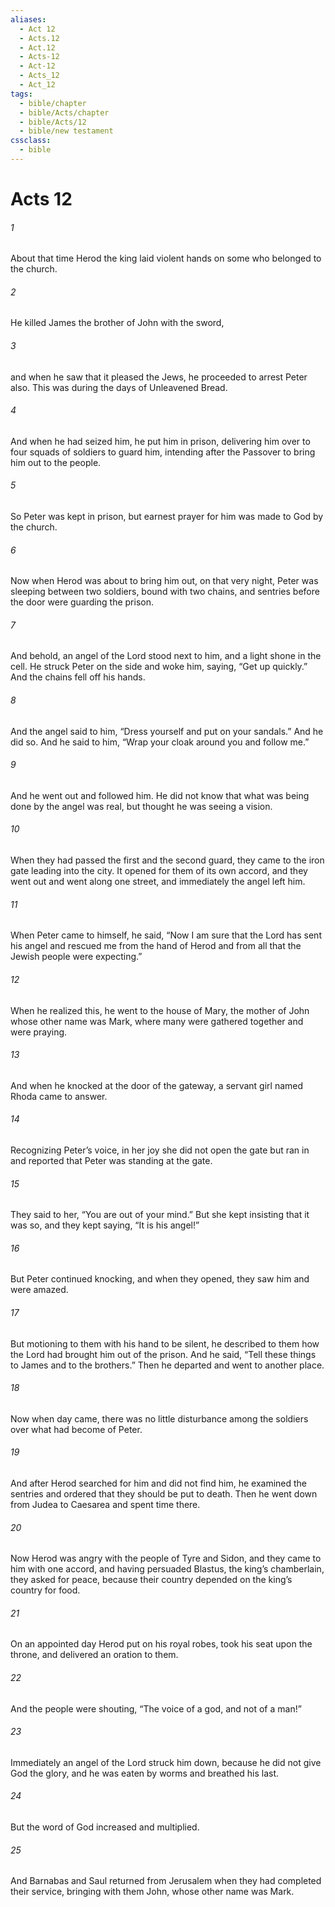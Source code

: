 ```yaml
---
aliases:
  - Act 12
  - Acts.12
  - Act.12
  - Acts-12
  - Act-12
  - Acts_12
  - Act_12
tags:
  - bible/chapter
  - bible/Acts/chapter
  - bible/Acts/12
  - bible/new testament
cssclass:
  - bible
---
```


# Acts 12

###### 1
About that time Herod the king laid violent hands on some who belonged to the church.
###### 2
He killed James the brother of John with the sword,
###### 3
and when he saw that it pleased the Jews, he proceeded to arrest Peter also. This was during the days of Unleavened Bread.
###### 4
And when he had seized him, he put him in prison, delivering him over to four squads of soldiers to guard him, intending after the Passover to bring him out to the people.
###### 5
So Peter was kept in prison, but earnest prayer for him was made to God by the church.
###### 6
Now when Herod was about to bring him out, on that very night, Peter was sleeping between two soldiers, bound with two chains, and sentries before the door were guarding the prison.
###### 7
And behold, an angel of the Lord stood next to him, and a light shone in the cell. He struck Peter on the side and woke him, saying, “Get up quickly.” And the chains fell off his hands.
###### 8
And the angel said to him, “Dress yourself and put on your sandals.” And he did so. And he said to him, “Wrap your cloak around you and follow me.”
###### 9
And he went out and followed him. He did not know that what was being done by the angel was real, but thought he was seeing a vision.
###### 10
When they had passed the first and the second guard, they came to the iron gate leading into the city. It opened for them of its own accord, and they went out and went along one street, and immediately the angel left him.
###### 11
When Peter came to himself, he said, “Now I am sure that the Lord has sent his angel and rescued me from the hand of Herod and from all that the Jewish people were expecting.”
###### 12
When he realized this, he went to the house of Mary, the mother of John whose other name was Mark, where many were gathered together and were praying.
###### 13
And when he knocked at the door of the gateway, a servant girl named Rhoda came to answer.
###### 14
Recognizing Peter’s voice, in her joy she did not open the gate but ran in and reported that Peter was standing at the gate.
###### 15
They said to her, “You are out of your mind.” But she kept insisting that it was so, and they kept saying, “It is his angel!”
###### 16
But Peter continued knocking, and when they opened, they saw him and were amazed.
###### 17
But motioning to them with his hand to be silent, he described to them how the Lord had brought him out of the prison. And he said, “Tell these things to James and to the brothers.” Then he departed and went to another place.
###### 18
Now when day came, there was no little disturbance among the soldiers over what had become of Peter.
###### 19
And after Herod searched for him and did not find him, he examined the sentries and ordered that they should be put to death. Then he went down from Judea to Caesarea and spent time there.
###### 20
Now Herod was angry with the people of Tyre and Sidon, and they came to him with one accord, and having persuaded Blastus, the king’s chamberlain, they asked for peace, because their country depended on the king’s country for food.
###### 21
On an appointed day Herod put on his royal robes, took his seat upon the throne, and delivered an oration to them.
###### 22
And the people were shouting, “The voice of a god, and not of a man!”
###### 23
Immediately an angel of the Lord struck him down, because he did not give God the glory, and he was eaten by worms and breathed his last.
###### 24
But the word of God increased and multiplied.
###### 25
And Barnabas and Saul returned from Jerusalem when they had completed their service, bringing with them John, whose other name was Mark.


